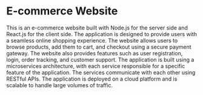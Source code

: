 # E-commerce Website

This is an e-commerce website built with Node.js for the server side and React.js for the client side. The application is designed to provide users with a seamless online shopping experience. The website allows users to browse products, add them to cart, and checkout using a secure payment gateway. The website also provides features such as user registration, login, order tracking, and customer support. The application is built using a microservices architecture, with each service responsible for a specific feature of the application. The services communicate with each other using RESTful APIs. The application is deployed on a cloud platform and is scalable to handle large volumes of traffic.
